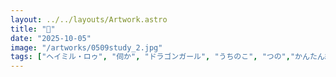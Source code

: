 ```yaml
---
layout: ../../layouts/Artwork.astro
title: "🦎"
date: "2025-10-05"
image: "/artworks/0509study_2.jpg"
tags: ["ヘイミル・ロゥ", "伺か", "ドラゴンガール", "うちのこ", "つの","かんたん絵"]
---
```


